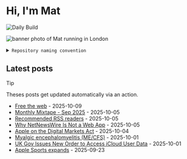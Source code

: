 # Hi, I'm Mat

![Daily Build](https://github.com/mat-0/mat-0/workflows/Daily%20Build/badge.svg)

![banner photo of Mat running in London](https://raw.githubusercontent.com/mat-0/mat-0/master/images/gh-header-image-cropped.jpg)

<details><summary><code>Repository naming convention</code></summary>
  
Repositories, where possible, are lowercase with underscores and follow the naming conventions below. 

  
- For demonstrations or proof of concepts, use the format `demo_name`.
- Boilerplate or templates are named in the format `template_name`.
  - where appropriate these are also published through GitHub pages and will be available at `username.github.io/repo_name`.
- WordPress-related content (mostly plugins) are prefixed with `wp_`.
- Twitter bots are prefixed with `bot_`.
- Standard repositories are named as they are, sometimes this might be a domain name e.g. `thechels.uk`.
</details>

## Latest posts

> [!TIP]
> Theses posts get updated automatically via an action.

<!-- blog starts -->
- [Free the web](https://thechels.uk/free-the-web) - 2025-10-09
- [Monthly Mixtape - Sep 2025](https://thechels.uk/mixtape-musix-09-2025) - 2025-10-05
- [Recommended RSS readers](https://thechels.uk/recommended-rss-readers) - 2025-10-05
- [Why NetNewsWire Is Not a Web App](https://thechels.uk/why-netnewswire-is-not-a-web-app) - 2025-10-05
- [Apple on the Digital Markets Act](https://thechels.uk/apple-on-the-digital-markets-act) - 2025-10-04
- [Myalgic encephalomyelitis (ME/CFS)](https://thechels.uk/me-cfs-nice-guidelines) - 2025-10-01
- [UK Gov Issues New Order to Access iCloud User Data](https://thechels.uk/uk-gov-issues-new-order-to-access-icloud-user-data) - 2025-10-01
- [Apple Sports expands](https://thechels.uk/apple-sports-expands) - 2025-09-23
<!-- blog ends -->


